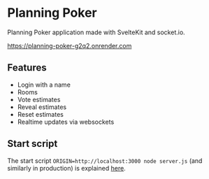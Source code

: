# Planning Poker

Planning Poker application made with SvelteKit and socket.io.

https://planning-poker-g2q2.onrender.com

## Features

-   Login with a name
-   Rooms
-   Vote estimates
-   Reveal estimates
-   Reset estimates
-   Realtime updates via websockets

## Start script

The start script `ORIGIN=http://localhost:3000 node server.js` (and similarly in production) is explained [here](https://stackoverflow.com/questions/75737126).
